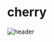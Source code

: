 # cherry

![header](https://capsule-render.vercel.app/api?type=wave&color=auto&height=300&section=header&text=capsule%20render&fontSize=90)
